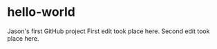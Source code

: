 # hello-world
Jason's first GitHub project
First edit took place here.
Second edit took place here.
